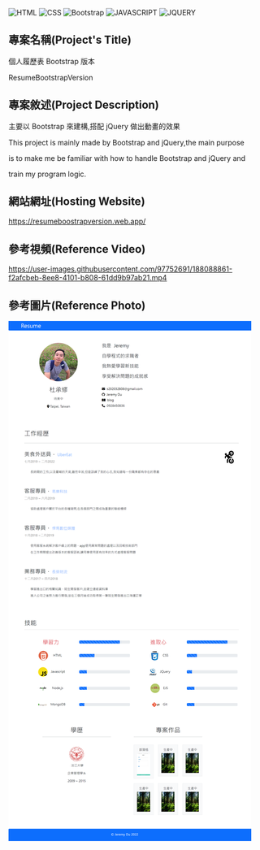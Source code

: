 ![HTML](https://img.shields.io/badge/-HTML-orange)
![CSS](https://img.shields.io/badge/-CSS-blue)
![Bootstrap](https://img.shields.io/badge/-BOOTSTRAP-ff69b4)
![JAVASCRIPT](https://img.shields.io/badge/-JAVASCRIPT-yellow)
![JQUERY](https://img.shields.io/badge/-JQUERY-9cf)

## 專案名稱(Project's Title)

個人履歷表 Bootstrap 版本

ResumeBootstrapVersion

## 專案敘述(Project Description)

主要以 Bootstrap 來建構,搭配 jQuery 做出動畫的效果

This project is mainly made by Bootstrap and jQuery,the main purpose

is to make me be familiar with how to handle Bootstrap and jQuery and

train my program logic.

## 網站網址(Hosting Website)

https://resumeboostrapversion.web.app/


## 參考視頻(Reference Video)

https://user-images.githubusercontent.com/97752691/188088861-f2afcbeb-8ee8-4101-b808-61dd9b97ab21.mp4


## 參考圖片(Reference Photo)

![PROJECT PHOTO](https://github.com/Razieldu/ResumeBootstrapVersion/raw/main/profectPhotoes/resumeboostrapversion.web.app_.png)